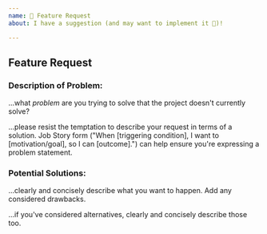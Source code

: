 ```yaml
---
name: 🚀 Feature Request
about: I have a suggestion (and may want to implement it 🙂)!

---
```


## Feature Request

### Description of Problem:
...what *problem* are you trying to solve that the project doesn't currently solve?

...please resist the temptation to describe your request in terms of a solution.  Job Story form ("When [triggering condition], I want to [motivation/goal], so I can [outcome].") can help ensure you're expressing a problem statement.

### Potential Solutions:
...clearly and concisely describe what you want to happen. Add any considered drawbacks.

...if you've considered alternatives, clearly and concisely describe those too.
